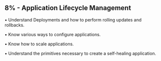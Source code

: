 ## 8% - Application Lifecycle Management
• Understand Deployments and how to
perform rolling updates and rollbacks.

• Know various ways to configure
applications.

• Know how to scale applications.

• Understand the primitives necessary to
create a self-healing application.
